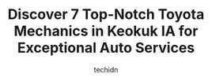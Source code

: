 ---
layout: ampstory
image: https://images.unsplash.com/photo-1586158775613-8c3ee053acbe?ixlib=rb-4.0.3&ixid=MnwxMjA3fDB8MHxwaG90by1wYWdlfHx8fGVufDB8fHx8&auto=format&fit=crop&w=640&h=853&q=80
author: techidn
featured: false
description: Trust your vehicles maintenance and repairs to the 7 best Toyota Mechanic in Keokuk IA, USA. With their extensive experience, cutting-edge technology, and commitment to customer satisfactio
title: Discover 7 Top-Notch Toyota Mechanics in Keokuk IA for Exceptional Auto Services
cover:
   title: Discover 7 Top-Notch Toyota Mechanics in Keokuk IA for Exceptional Auto Services
   subtitle: Rickpate
   background: https://images.unsplash.com/photo-1586158775613-8c3ee053acbe?ixlib=rb-4.0.3&ixid=MnwxMjA3fDB8MHxwaG90by1wYWdlfHx8fGVufDB8fHx8&auto=format&fit=crop&w=640&h=853&q=80

pages: 
 - layout: thirds
   top: <h1>#1 OReilly Auto Parts</h1>
   bottom: "<p>Im not a car girl but I can go in there and give them details and I get the best from them. Recommend them wholeheartedly</p>"
   background: https://www.knot35.com/toplist/wp-content/uploads/2023/06/best-toyota-mechanic-1-in-keokuk-ia-1685841619.jpeg
   backgroundblur: true
 - layout: thirds
   top: <h1>#2 Goodyear Auto Service</h1>
   bottom: "<p>724 Main St, Keokuk, IA 52632, United States</p>"
   background: https://www.knot35.com/toplist/wp-content/uploads/2023/06/best-toyota-mechanic-2-in-keokuk-ia-1685841620.jpeg
   cta:
      link: https://www.knot35.com/toplist/discover-7-top-notch-toyota-mechanics-in-keokuk-ia-for-exceptional-auto-services/
      text: Discover 7 Top-Notch Toyota Mechanics in Keokuk IA for Exceptional Auto Services
 - layout: thirds
   top: <h1>#3 Discount Tire & Service</h1>
   bottom: "<p>1003 Main St, Keokuk, IA 52632, United States</p>"
   background: https://www.knot35.com/toplist/wp-content/uploads/2023/06/best-toyota-mechanic-3-in-keokuk-ia-1685841620.jpeg
   cta:
      link: https://www.knot35.com/toplist/discover-7-top-notch-toyota-mechanics-in-keokuk-ia-for-exceptional-auto-services/
      text: Discover 7 Top-Notch Toyota Mechanics in Keokuk IA for Exceptional Auto Services
 - layout: thirds
   top: <h1>#4 T. A. Auto & Tire</h1>
   bottom: "<p>3583 US-218, Keokuk, IA 52632, United States</p>"
   background: https://images.unsplash.com/photo-1604871000636-074fa5117945?ixlib=rb-4.0.3&ixid=MnwxMjA3fDB8MHxwaG90by1wYWdlfHx8fGVufDB8fHx8&auto=format&fit=crop&w=640&h=853&q=80
   cta:
      link: https://www.knot35.com/toplist/discover-7-top-notch-toyota-mechanics-in-keokuk-ia-for-exceptional-auto-services/
      text: Discover 7 Top-Notch Toyota Mechanics in Keokuk IA for Exceptional Auto Services
 - layout: thirds
   top: <h1>#5 Xpert Automotive and Sales</h1>
   bottom: "<p>3503 243rd Ave, Keokuk, IA 52632, United States</p>"
   background: https://images.unsplash.com/photo-1541356665065-22676f35dd40?ixlib=rb-4.0.3&ixid=MnwxMjA3fDB8MHxwaG90by1wYWdlfHx8fGVufDB8fHx8&auto=format&fit=crop&w=640&h=853&q=80
   cta:
      link: https://www.knot35.com/toplist/discover-7-top-notch-toyota-mechanics-in-keokuk-ia-for-exceptional-auto-services/
      text: Discover 7 Top-Notch Toyota Mechanics in Keokuk IA for Exceptional Auto Services
 - layout: thirds
   top: <h1>#6 Walmart Auto Care Centers</h1>
   bottom: "<p>300 N Park Dr, Keokuk, IA 52632, United States</p>"
   background: https://images.unsplash.com/photo-1613843873231-1447db182f97?ixlib=rb-4.0.3&ixid=MnwxMjA3fDB8MHxwaG90by1wYWdlfHx8fGVufDB8fHx8&auto=format&fit=crop&w=640&h=853&q=80
   cta:
      link: https://www.knot35.com/toplist/discover-7-top-notch-toyota-mechanics-in-keokuk-ia-for-exceptional-auto-services/
      text: Discover 7 Top-Notch Toyota Mechanics in Keokuk IA for Exceptional Auto Services
 - layout: thirds
   top: <h1>#7 Kraus Automotive</h1>
   bottom: "<p>25 N 17th St, Keokuk, IA 52632, United States</p>"
   background: https://images.unsplash.com/photo-1540457036297-448b6b99e91c?ixlib=rb-4.0.3&ixid=MnwxMjA3fDB8MHxwaG90by1wYWdlfHx8fGVufDB8fHx8&auto=format&fit=crop&w=640&h=853&q=80
   cta:
      link: https://www.knot35.com/toplist/discover-7-top-notch-toyota-mechanics-in-keokuk-ia-for-exceptional-auto-services/
      text: Discover 7 Top-Notch Toyota Mechanics in Keokuk IA for Exceptional Auto Services
 - layout: thirds
   middle: Continue reading...
   background: https://images.unsplash.com/photo-1549241520-425e3dfc01cb?ixlib=rb-4.0.3&ixid=MnwxMjA3fDB8MHxwaG90by1wYWdlfHx8fGVufDB8fHx8&auto=format&fit=crop&w=640&h=853&q=80
   cta:
      link: https://www.knot35.com/toplist/discover-7-top-notch-toyota-mechanics-in-keokuk-ia-for-exceptional-auto-services/
      text: Discover 7 Top-Notch Toyota Mechanics in Keokuk IA for Exceptional Auto Services
      
---